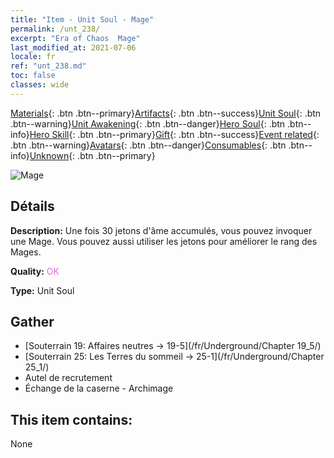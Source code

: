 ```yaml
---
title: "Item - Unit Soul - Mage"
permalink: /unt_238/
excerpt: "Era of Chaos  Mage"
last_modified_at: 2021-07-06
locale: fr
ref: "unt_238.md"
toc: false
classes: wide
---
```

 [Materials](/ItemsFR/){: .btn .btn--primary}[Artifacts](/ItemsFR/Artifacts/){: .btn .btn--success}[Unit Soul](/ItemsFR/UnitSoul/){: .btn .btn--warning}[Unit Awakening](/ItemsFR/UnitAwakening/){: .btn .btn--danger}[Hero Soul](/ItemsFR/HeroSoul/){: .btn .btn--info}[Hero Skill](/ItemsFR/HeroSkill/){: .btn .btn--primary}[Gift](/ItemsFR/Gift/){: .btn .btn--success}[Event related](/ItemsFR/Events/){: .btn .btn--warning}[Avatars](/ItemsFR/Avatars/){: .btn .btn--danger}[Consumables](/ItemsFR/Consumables/){: .btn .btn--info}[Unknown](/ItemsFR/Unknown/){: .btn .btn--primary}

 ![Mage](/images/u/ti_dafashi.jpg)

## Détails
 **Description:** Une fois 30 jetons d'âme accumulés, vous pouvez invoquer une Mage. Vous pouvez aussi utiliser les jetons pour améliorer le rang des Mages.

 **Quality:** <span style="color: #DA70D6">OK</span>

 **Type:** Unit Soul

## Gather

*    [Souterrain 19: Affaires neutres -> 19-5](/fr/Underground/Chapter 19_5/) 
*    [Souterrain 25: Les Terres du sommeil -> 25-1](/fr/Underground/Chapter 25_1/) 
*    Autel de recrutement 
*    Échange de la caserne - Archimage 

## This item contains:

  None

